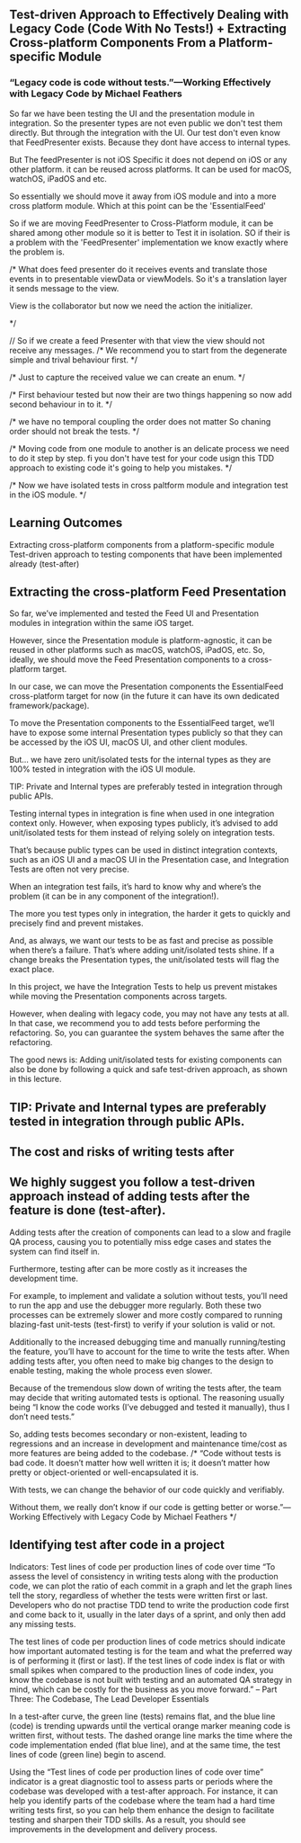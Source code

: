 ## Test-driven Approach to Effectively Dealing with Legacy Code (Code With No Tests!) + Extracting Cross-platform Components From a Platform-specific Module


### “Legacy code is code without tests.”—Working Effectively with Legacy Code by Michael Feathers

So far we have been testing the UI and the presentation module in integration.
So the presenter types are not even public we don't test them directly.
But through the integration with the UI.
Our test don't even know that FeedPresenter exists.
Because they dont have access to internal types.


But The feedPresenter is not iOS Specific it does not depend on iOS or any other platform.
it can be reused across platforms.
It can be used for macOS, watchOS, iPadOS and etc.

So essentially we should move it away from iOS module and into a more cross platform module.
Which at this point can be the 'EssentialFeed'

So if we are moving FeedPresenter to Cross-Platform module, it can be shared among other module so it is better to Test it in isolation.
SO if their is a problem with the 'FeedPresenter' implementation we know exactly where the problem is.

/*
 What does feed presenter do it receives events
 and translate those events in to presentable viewData or viewModels.
 So it's a translation layer it sends message to the view.
 
 View is the collaborator but now we need the action the initializer.

 */

// So if we create a feed Presenter with that view the view should not receive any messages.
/*
 We recommend you to start from the degenerate simple and trival behaviour first.
*/

/*
 Just to capture the received value we can create an enum.
 */

/*
 First behaviour tested but now their are two things happening so now add second behaviour in to it.
 */

/*
 we have no temporal coupling the order does not matter
 So chaning order should not break the tests.
 */

/*
 Moving code from one module to another is an delicate process we need to do it step by step.
 fi you don't have test for your code usign this TDD approach to existing code it's going to help you mistakes.
 */

/*
 Now we have isolated tests in cross paltform module
 and integration test in the iOS module.
 */
 
 ## Learning Outcomes
Extracting cross-platform components from a platform-specific module
Test-driven approach to testing components that have been implemented already (test-after)

## Extracting the cross-platform Feed Presentation

So far, we’ve implemented and tested the Feed UI and Presentation modules in integration within the same iOS target.

However, since the Presentation module is platform-agnostic, it can be reused in other platforms such as macOS, watchOS, iPadOS, etc. So, ideally, we should move the Feed Presentation components to a cross-platform target.

In our case, we can move the Presentation components the EssentialFeed cross-platform target for now (in the future it can have its own dedicated framework/package).

To move the Presentation components to the EssentialFeed target, we’ll have to expose some internal Presentation types publicly so that they can be accessed by the iOS UI, macOS UI, and other client modules.

But… we have zero unit/isolated tests for the internal types as they are 100% tested in integration with the iOS UI module.

TIP: Private and Internal types are preferably tested in integration through public APIs.

Testing internal types in integration is fine when used in one integration context only. However, when exposing types publicly, it’s advised to add unit/isolated tests for them instead of relying solely on integration tests.

That’s because public types can be used in distinct integration contexts, such as an iOS UI and a macOS UI in the Presentation case, and Integration Tests are often not very precise.

When an integration test fails, it’s hard to know why and where’s the problem (it can be in any component of the integration!).

The more you test types only in integration, the harder it gets to quickly and precisely find and prevent mistakes.

And, as always, we want our tests to be as fast and precise as possible when there’s a failure. That’s where adding unit/isolated tests shine. If a change breaks the Presentation types, the unit/isolated tests will flag the exact place.

In this project, we have the Integration Tests to help us prevent mistakes while moving the Presentation components across targets.

However, when dealing with legacy code, you may not have any tests at all. In that case, we recommend you to add tests before performing the refactoring. So, you can guarantee the system behaves the same after the refactoring.

The good news is: Adding unit/isolated tests for existing components can also be done by following a quick and safe test-driven approach, as shown in this lecture.

## TIP: Private and Internal types are preferably tested in integration through public APIs.


## The cost and risks of writing tests after

## We highly suggest you follow a test-driven approach instead of adding tests after the feature is done (test-after).

Adding tests after the creation of components can lead to a slow and fragile QA process, causing you to potentially miss edge cases and states the system can find itself in.

Furthermore, testing after can be more costly as it increases the development time.

For example, to implement and validate a solution without tests, you’ll need to run the app and use the debugger more regularly. Both these two processes can be extremely slower and more costly compared to running blazing-fast unit-tests (test-first) to verify if your solution is valid or not.

Additionally to the increased debugging time and manually running/testing the feature, you’ll have to account for the time to write the tests after. When adding tests after, you often need to make big changes to the design to enable testing, making the whole process even slower.

Because of the tremendous slow down of writing the tests after, the team may decide that writing automated tests is optional. The reasoning usually being “I know the code works (I’ve debugged and tested it manually), thus I don’t need tests.”

So, adding tests becomes secondary or non-existent, leading to regressions and an increase in development and maintenance time/cost as more features are being added to the codebase.
/*
“Code without tests is bad code. It doesn’t matter how well written it is; it doesn’t matter how pretty or object-oriented or well-encapsulated it is.

With tests, we can change the behavior of our code quickly and verifiably.

Without them, we really don’t know if our code is getting better or worse.”—Working Effectively with Legacy Code by Michael Feathers
*/

##  Identifying test after code in a project

Indicators: Test lines of code per production lines of code over time
“To assess the level of consistency in writing tests along with the production code, we can plot the ratio of each commit in a graph and let the graph lines tell the story, regardless of whether the tests were written first or last. Developers who do not practise TDD tend to write the production code first and come back to it, usually in the later days of a sprint, and only then add any missing tests.

The test lines of code per production lines of code metrics should indicate how important automated testing is for the team and what the preferred way is of performing it (first or last). If the test lines of code index is flat or with small spikes when compared to the production lines of code index, you know the codebase is not built with testing and an automated QA strategy in mind, which can be costly for the business as you move forward.” – Part Three: The Codebase, The Lead Developer Essentials

In a test-after curve, the green line (tests) remains flat, and the blue line (code) is trending upwards until the vertical orange marker meaning code is written first, without tests. The dashed orange line marks the time where the code implementation ended (flat blue line), and at the same time, the test lines of code (green line) begin to ascend.

Using the “Test lines of code per production lines of code over time” indicator is a great diagnostic tool to assess parts or periods where the codebase was developed with a test-after approach. For instance, it can help you identify parts of the codebase where the team had a hard time writing tests first, so you can help them enhance the design to facilitate testing and sharpen their TDD skills. As a result, you should see improvements in the development and delivery process.
